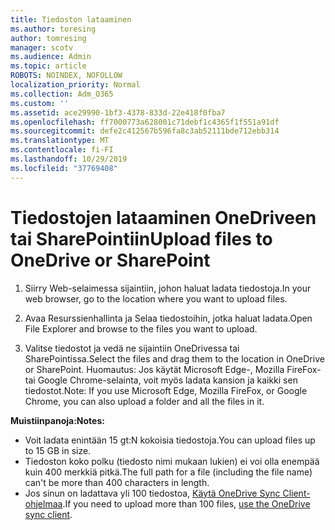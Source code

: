 ```yaml
---
title: Tiedoston lataaminen
ms.author: toresing
author: tomresing
manager: scotv
ms.audience: Admin
ms.topic: article
ROBOTS: NOINDEX, NOFOLLOW
localization_priority: Normal
ms.collection: Adm_O365
ms.custom: ''
ms.assetid: ace29990-1bf3-4378-833d-22e418f0fba7
ms.openlocfilehash: ff7000773a628001c71debf1c4365f1f551a91df
ms.sourcegitcommit: defe2c412567b596fa8c3ab52111bde712ebb314
ms.translationtype: MT
ms.contentlocale: fi-FI
ms.lasthandoff: 10/29/2019
ms.locfileid: "37769408"
---
```

# <a name="upload-files-to-onedrive-or-sharepoint"></a><span data-ttu-id="9b0ed-102">Tiedostojen lataaminen OneDriveen tai SharePointiin</span><span class="sxs-lookup"><span data-stu-id="9b0ed-102">Upload files to OneDrive or SharePoint</span></span>

1. <span data-ttu-id="9b0ed-103">Siirry Web-selaimessa sijaintiin, johon haluat ladata tiedostoja.</span><span class="sxs-lookup"><span data-stu-id="9b0ed-103">In your web browser, go to the location where you want to upload files.</span></span>
    
2. <span data-ttu-id="9b0ed-104">Avaa Resurssienhallinta ja Selaa tiedostoihin, jotka haluat ladata.</span><span class="sxs-lookup"><span data-stu-id="9b0ed-104">Open File Explorer and browse to the files you want to upload.</span></span>
    
3. <span data-ttu-id="9b0ed-105">Valitse tiedostot ja vedä ne sijaintiin OneDrivessa tai SharePointissa.</span><span class="sxs-lookup"><span data-stu-id="9b0ed-105">Select the files and drag them to the location in OneDrive or SharePoint.</span></span> <span data-ttu-id="9b0ed-106">Huomautus: Jos käytät Microsoft Edge-, Mozilla FireFox-tai Google Chrome-selainta, voit myös ladata kansion ja kaikki sen tiedostot.</span><span class="sxs-lookup"><span data-stu-id="9b0ed-106">Note: If you use Microsoft Edge, Mozilla FireFox, or Google Chrome, you can also upload a folder and all the files in it.</span></span>
    
<span data-ttu-id="9b0ed-107">**Muistiinpanoja:**</span><span class="sxs-lookup"><span data-stu-id="9b0ed-107">**Notes:**</span></span>

- <span data-ttu-id="9b0ed-108">Voit ladata enintään 15 gt:N kokoisia tiedostoja.</span><span class="sxs-lookup"><span data-stu-id="9b0ed-108">You can upload files up to 15 GB in size.</span></span> 
- <span data-ttu-id="9b0ed-109">Tiedoston koko polku (tiedosto nimi mukaan lukien) ei voi olla enempää kuin 400 merkkiä pitkä.</span><span class="sxs-lookup"><span data-stu-id="9b0ed-109">The full path for a file (including the file name) can't be more than 400 characters in length.</span></span> 
- <span data-ttu-id="9b0ed-110">Jos sinun on ladattava yli 100 tiedostoa, [Käytä OneDrive Sync Client-ohjelmaa](https://go.microsoft.com/fwlink/?linkid=866427).</span><span class="sxs-lookup"><span data-stu-id="9b0ed-110">If you need to upload more than 100 files, [use the OneDrive sync client](https://go.microsoft.com/fwlink/?linkid=866427).</span></span> 
  

